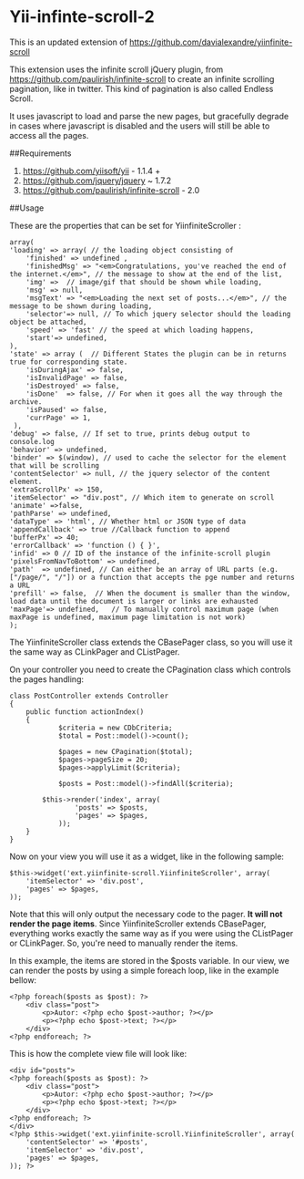 Yii-infinte-scroll-2
=====================

This is an updated extension of https://github.com/davialexandre/yiinfinite-scroll 

This extension uses the infinite scroll jQuery plugin, from https://github.com/paulirish/infinite-scroll to create an infinite scrolling pagination, like in twitter. This kind of pagination is also called Endless Scroll.

It uses javascript to load and parse the new pages, but gracefully degrade in cases where javascript is disabled and the users will still be able to access all the pages.

##Requirements

1. https://github.com/yiisoft/yii - 1.1.4 +
2. https://github.com/jquery/jquery ~ 1.7.2 
3. https://github.com/paulirish/infinite-scroll - 2.0

##Usage

These are the properties that can be set for YiinfiniteScroller :
	
	array(
	'loading' => array( // the loading object consisting of 
        'finished' => undefined ,
        'finishedMsg' => "<em>Congratulations, you've reached the end of the internet.</em>", // the message to show at the end of the list,
        'img' =>  // image/gif that should be shown while loading,
        'msg' => null,
        'msgText' => "<em>Loading the next set of posts...</em>", // the message to be shown during loading,
        'selector'=> null, // To which jquery selector should the loading object be attached,
        'speed' => 'fast' // the speed at which loading happens,
        'start'=> undefined,
	),
	'state' => array (  // Different States the plugin can be in returns true for corresponding state.
        'isDuringAjax' => false,
        'isInvalidPage' => false,
        'isDestroyed' => false,
        'isDone'  => false, // For when it goes all the way through the archive.
        'isPaused' => false,
        'currPage' => 1,
	 ),
    'debug' => false, // If set to true, prints debug output to console.log
    'behavior' => undefined,
    'binder' => $(window), // used to cache the selector for the element that will be scrolling
    'contentSelector' => null, // the jquery selector of the content element.
    'extraScrollPx' => 150,
    'itemSelector' => "div.post", // Which item to generate on scroll
    'animate' =>false,
    'pathParse' => undefined,
    'dataType' => 'html', // Whether html or JSON type of data
    'appendCallback' => true //Callback function to append
    'bufferPx' => 40;
    'errorCallback' => 'function () { }',
    'infid' => 0 // ID of the instance of the infinite-scroll plugin
    'pixelsFromNavToBottom' => undefined,
    'path'  => undefined, // Can either be an array of URL parts (e.g. ["/page/", "/"]) or a function that accepts the pge number and returns a URL
    'prefill' => false,  // When the document is smaller than the window, load data until the document is larger or links are exhausted
    'maxPage'=> undefined,   // To manually control maximum page (when maxPage is undefined, maximum page limitation is not work)
	);


The YiinfiniteScroller class extends the CBasePager class, so you will use it the same way as CLinkPager and CListPager.

On your controller you need to create the CPagination class which controls the pages handling:

	class PostController extends Controller
	{
		public function actionIndex()
		{
	            $criteria = new CDbCriteria;
	            $total = Post::model()->count();
	
	            $pages = new CPagination($total);
	            $pages->pageSize = 20;
	            $pages->applyLimit($criteria);
	
	            $posts = Post::model()->findAll($criteria);
	
		    $this->render('index', array(
	                'posts' => $posts,
	                'pages' => $pages,
	            ));
		}
	}

Now on your view you will use it as a widget, like in the following sample:

	$this->widget('ext.yiinfinite-scroll.YiinfiniteScroller', array(
	    'itemSelector' => 'div.post',
	    'pages' => $pages,
	));

Note that this will only output the necessary code to the pager. **It will not render the page items**. Since YiinfiniteScroller extends CBasePager, everything works exactly the same way as if you were using the CListPager or CLinkPager. So, you're need to manually render the items. 

In this example, the items are stored in the $posts variable. In our view, we can render the posts by using a simple foreach loop, like in the example bellow:

	<?php foreach($posts as $post): ?>
	    <div class="post">
	        <p>Autor: <?php echo $post->author; ?></p>
	        <p><?php echo $post->text; ?></p>
	    </div>
	<?php endforeach; ?>

This is how the complete view file will look like:

	<div id="posts">
	<?php foreach($posts as $post): ?>
	    <div class="post">
	        <p>Autor: <?php echo $post->author; ?></p>
	        <p><?php echo $post->text; ?></p>
	    </div>
	<?php endforeach; ?>
	</div>
	<?php $this->widget('ext.yiinfinite-scroll.YiinfiniteScroller', array(
	    'contentSelector' => '#posts',
	    'itemSelector' => 'div.post',
	    'pages' => $pages,
	)); ?>

